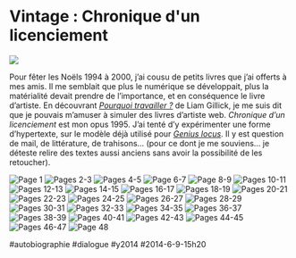 # Vintage : Chronique d'un licenciement

![](_i/cr1.webp)

Pour fêter les Noëls 1994 à 2000, j’ai cousu de petits livres que j’ai offerts à mes amis. Il me semblait que plus le numérique se développait, plus la matérialité devait prendre de l’importance, et en conséquence le livre d’artiste. En découvrant [*Pourquoi travailler ?*](http://www.liamgillick.info/home/texts/pourquoi-travailler) de Liam Gillick, je me suis dit que je pouvais m’amuser à simuler des livres d’artiste web.
*Chronique d’un licenciement* est mon opus 1995. J’ai tenté d’y expérimenter une forme d’hypertexte, sur le modèle déjà utilisé pour *[Genius locus](../../page/genius-locus)*. Il y est question de mail, de littérature, de trahisons… (pour ce dont je me souviens... je déteste relire des textes aussi anciens sans avoir la possibilité de les retoucher).

![Page 1](_i/cr1.webp)
![Pages 2-3](_i/cr3.webp)
![Pages 4-5](_i/cr5.webp)
![Page 6-7](_i/cr7.webp)
![Page 8-9](_i/cr9.webp)
![Pages 10-11](_i/cr11.webp)
![Pages 12-13](_i/cr13.webp)
![Pages 14-15](_i/cr15.webp)
![Pages 16-17](_i/cr17.webp)
![Pages 18-19](_i/cr19.webp)
![Pages 20-21](_i/cr21.webp)
![Pages 22-23](_i/cr23.webp)
![Pages 24-25](_i/cr25.webp)
![Pages 26-27](_i/cr27.webp)
![Pages 28-29](_i/cr29.webp)
![Pages 30-31](_i/cr31.webp)
![Pages 32-33](_i/cr33.webp)
![Pages 34-35](_i/cr35.webp)
![Pages 36-37](_i/cr37.webp)
![Pages 38-39](_i/cr39.webp)
![Pages 40-41](_i/cr41.webp)
![Pages 42-43](_i/cr43.webp)
![Pages 44-45](_i/cr45.webp)
![Pages 46-47](_i/cr47.webp)
![Page 48](_i/cr48.webp)

#autobiographie #dialogue #y2014 #2014-6-9-15h20
